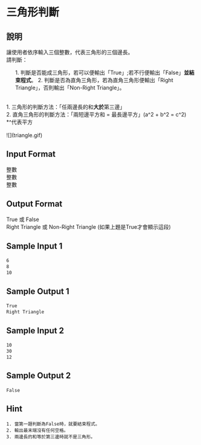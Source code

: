 # 三角形判斷 #

## 說明 ##

讓使用者依序輸入三個整數，代表三角形的三個邊長。<br>
請判斷：<br>
<ol>
1. 判斷是否能成三角形，若可以便輸出「True」;若不行便輸出「False」<b>並結束程式</b>。
2. 判斷是否為直角三角形，若為直角三角形便輸出「Right Triangle」，否則輸出「Non-Right Triangle」。
</ol>
<br>
1. 三角形的判斷方法：「任兩邊長的和<b>大於</b>第三邊」<br>
2. 直角三角形的判斷方法：「兩短邊平方和 = 最長邊平方」(a^2 + b^2 = c^2)<br>
*^代表平方<br>
<br>
![](triangle.gif) <br>


## Input Format ##

整數<br>
整數<br>
整數<br>

## Output Format ##

True 或 False<br>
Right Triangle 或 Non-Right Triangle (如果上題是True才會顯示這段) <br>

## Sample Input 1 ##
```
6
8
10
```

## Sample Output 1 ##
```
True
Right Triangle
```

## Sample Input 2 ##
```
10
30
12
```

## Sample Output 2 ##
```
False
```
## Hint ##

```
1. 當第一題判斷為False時，就要結束程式。
2. 輸出最末端沒有任何空格。
3. 兩邊長的和等於第三邊時就不是三角形。

```
